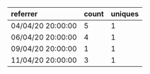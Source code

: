 | referrer          | count | uniques |
| :---------------- | :---- | :------ |
| 04/04/20 20:00:00 | 5     | 1       |
| 06/04/20 20:00:00 | 4     | 1       |
| 09/04/20 20:00:00 | 1     | 1       |
| 11/04/20 20:00:00 | 3     | 1       |